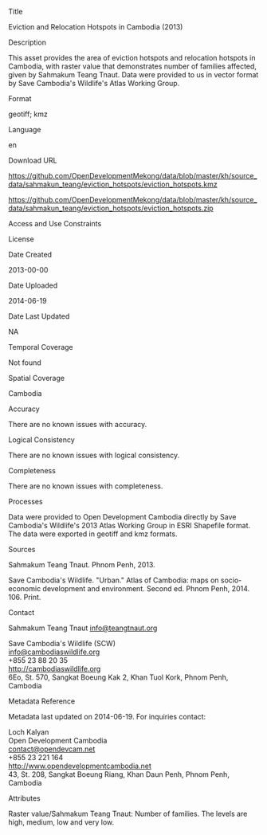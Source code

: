 Title

Eviction and Relocation Hotspots in Cambodia (2013)   

Description

This asset provides the area of eviction hotspots and relocation hotspots in Cambodia, with raster value that demonstrates number of families affected, given by Sahmakum Teang Tnaut. Data were provided to us in vector format by Save Cambodia's Wildlife's Atlas Working Group.

Format

geotiff; kmz

Language

en

Download URL

https://github.com/OpenDevelopmentMekong/data/blob/master/kh/source_data/sahmakun_teang/eviction_hotspots/eviction_hotspots.kmz

https://github.com/OpenDevelopmentMekong/data/blob/master/kh/source_data/sahmakun_teang/eviction_hotspots/eviction_hotspots.zip

Access and Use Constraints



License



Date Created

2013-00-00  

Date Uploaded

2014-06-19

Date Last Updated

NA

Temporal Coverage

Not found

Spatial Coverage

Cambodia

Accuracy

There are no known issues with accuracy.

Logical Consistency

There are no known issues with logical consistency.

Completeness

There are no known issues with completeness.

Processes

Data were provided to Open Development Cambodia directly by Save Cambodia's Wildlife's 2013 Atlas Working Group in ESRI Shapefile format. The data were exported in geotiff and kmz formats.

Sources

Sahmakum Teang Tnaut. Phnom Penh, 2013.

Save Cambodia's Wildlife. "Urban." Atlas of Cambodia: maps on socio-economic development and environment. Second ed. Phnom Penh, 2014. 106. Print.

Contact

Sahmakum Teang Tnaut
info@teangtnaut.org

Save Cambodia's Wildlife (SCW)  
info@cambodiaswildlife.org  
+855 23 88 20 35  
http://cambodiaswildlife.org  
6Eo, St. 570, Sangkat Boeung Kak 2, Khan Tuol Kork, Phnom Penh, Cambodia 

Metadata Reference

Metadata last updated on 2014-06-19. For inquiries contact:

Loch Kalyan  
Open Development Cambodia  
contact@opendevcam.net  
+855 23 221 164  
http://www.opendevelopmentcambodia.net  
43, St. 208, Sangkat Boeung Riang, Khan Daun Penh, Phnom Penh, Cambodia 

Attributes

Raster value/Sahmakum Teang Tnaut: Number of families. The levels are high, medium, low and very low. 




